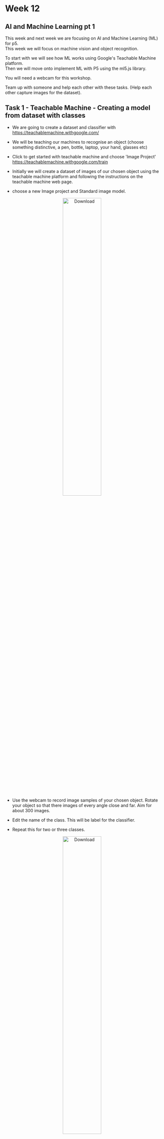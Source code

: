 # Week 12

## AI and Machine Learning pt 1

This week and next week we are focusing on AI and Machine Learning (ML) for p5.  
This week we will focus on machine vision and object recognition.  

To start with we will see how ML works using Google's Teachable Machine platform.  
Then we will move onto implement ML with P5 using the ml5.js library.  

You will need a webcam for this workshop.  

Team up with someone and help each other with these tasks. (Help each other capture images for the dataset).    

## Task 1 - Teachable Machine - Creating a model from dataset with classes

- We are going to create a dataset and classifier with https://teachablemachine.withgoogle.com/ 

- We will be teaching our machines to recognise an object (choose something distinctive, a pen, bottle, laptop, your hand, glasses etc) 

- Click to get started with teachable machine and choose 'Image Project' https://teachablemachine.withgoogle.com/train 

- Initially we will create a dataset of images of our chosen object using the teachable machine platform and following the instructions on the teachable machine web page.  

- choose a new Image project and Standard image model.   

<p align="center">
<img src="./images/teachable1.png" alt="Download" width="50%"/>
</p>

- Use the webcam to record image samples of your chosen object. Rotate your object so that there images of every angle close and far. Aim for about 300 images.  

- Edit the name of the class. This will be label for the classifier. 

- Repeat this for two or three classes.  

<p align="center">
<img src="./images/teachable2.png" alt="Download" width="50%"/>
</p>

- I used my face with and without glasses.    

<p align="center">
<img src="./images/teachable3.png" alt="Download" width="30%"/><img src="./images/teachable7.png" alt="Download" width="30%"/>
</p>

- Then click 'train the model' and preview and test it. **Don't close the webpage!** 
- Hopefully it works like mine below. You have now created a machine learning **model** and **classifier**.

<p align="center">
<img src="./images/classes.gif" alt="Download" width="30%"/>
</p>

## Task 2 - Teachable Machine - Deploying your model into a web page

Export your model from the Teachable Machine page. Select **Tensorflow.js** and **Download**.   
**Don't close the webpage!** (it will download as a .zip file). 

Download a new P5 empty example onto your machine. Rename the ```empty-example```  directory.  


<p align="center">
<img src="./images/teachable6-download.png" alt="Download" width="70%"/>
</p>

Copy the P5.js code and paste into the ```<body>``` of your ```index.html``` page.

```html
<body
    <div>Teachable Machine Image Model - p5.js and ml5.js</div>
    ...
    <!-- rest of the copied teachable machine code -->
    ...
    classifyVideo();
  }
</script>

</body>
```

<details>
<summary>Note:</summary>

Notice that you are using javascript inside the ```index.html``` file rather than in ```sketch.js```. For this to work the Javascript has to be included in ```<script> ... </script>``` tags. It should also be at the bottom of your ```<body>``` tag so the ```html``` in the page loads first.
</details>


Add the downloaded and unzipped model folder into your renamed empty example directory.
![teachable machine](./images/p5-folders.png)

Now change the following line so that ```'./my_model/'``` is the name of your model folder.  

```javascript
  let imageModelURL = './my_model/';
```    
You will also need to comment out the P5 ```<scripts>``` that are included in the ```empty-example/index.html``` file as they are included with p5 code you have copied.

```html
<!-- <script src="../p5.js"></script> -->
<!-- <script src="../addons/p5.sound.js"></script> --> 
<script src="sketch.js"></script>
```
## Task 3 - Teachable Machine - Testing your model and web page with a local server
To test and run your model and web page you will need **to run it as a local server**

<details>
<summary>Find out what a local server is:</summary>
https://developer.mozilla.org/en-US/docs/Learn/Common_questions/Tools_and_setup/set_up_a_local_testing_server
</details>


Visual studio code provides a local server as part of its code environment.  
Open the p5 folder in Visual studio code. Accept the propmpts to 'trust the author'.
Click Go live at the bottom right of the window. A new window will open with a view of your html file which uses ```http://127.0.0.1/``` or ```localhost```

![teachable machine](./images/vis-studio-code.png)

From now on you should **ALWAYS** run any web pages as a local server **whatever the project**.
You can also create a local server using the python programming language.
<details>
<summary>How to create a local server using python</summary>

```python
$ python3 -m http.server
```
More here:  
https://developer.mozilla.org/en-US/docs/Learn/Common_questions/Tools_and_setup/set_up_a_local_testing_server
</details>

Once the page is running you should see a web cam view with the classification of the image below

<p align="center">
<img src="./images/glasses.png" alt="Download" width="50%"/>
</p>

## &#x1F536; Code Challenge 1:

```diff
! Display the video image in index.html so it is much bigger.
```

Before we move on let's look at how the classifier works. In the ```function gotResult()``` at the bottom of the script change the commented out console message to:

```javascript
// The results are in an array ordered by confidence.
console.log(results);
```
Run the page with the local server and look at the output in the console (in the developer tools). As the webcam runs and the image is classified the model returns a prediction about the likelihood of each classifier.

When I have glasses on the prediction has high (0.98) confidence in the 'glasses' classifier:
<p align="center">
<img src="./images/confidence.png" alt="Download" width="100%"/>
</p>

In machine learning confidence is always expressed as a value between 0 and 1.  
In machine learning the system does not 'know' that I am wearing glasses it makes a prediction about the likelhood that I might be. This prediction is a confidence value.  

## Task 4 - P5 - Using the classifier to trigger other code to run  

We will use the classifier and model we have created to change an image on the web page.    
We will use the confidence value of the prediction to change what we see on the screen. 

Before we do this duplicate your folder / make a new folder with all your existing code in it. 
- Delete the ```setup()``` and ```draw()``` functions in ```sketch.js```. So ```sketch.js``` is empty.  
- Move all the javascript from the ```<script> ... </script>``` tags in ```index.html``` into ```sketch.js```. So now your ```index.html``` does not have any Javascript in it.  
- Check everything still runs (run ```index.html``` as a local server / localhost).  

Make the P5 canvas bigger and video image smaller:  

```javascript
function setup() {
  console.log("running setup");
  createCanvas(640, 480); // make the canvas bigger
  // Create the video
  video = createCapture(VIDEO);
  video.size(320, 240); // and make the image small
  video.hide();

  flippedVideo = ml5.flipImage(video);
  // Start classifying
  classifyVideo();
}
```

<p align="center">
<img src="./images/canvas1.png" alt="Download" width="50%"/>
</p>

## &#x1F536; Code Challenge 2:

```diff
! Find and download two images to use to represent each classifier.
! Add them to your example folder.
! Use P5 to add one of the images onto the center of the canvas 
! (I'm using an emoji but you can use what you like).
! If you aren't sure how to do this search the P5 reference to how to add an image.
```

Now we will add another image and swap them based on the classifiers 'glasses' / 'no glasses'.  

<p align="center">
<img src="./images/nerdface.png" alt="Download" width="10%"/><img src="./images/smiling-face.png" alt="Download" width="10%"/>
</p>

Add another image variable at the top of the sketch. 
```javascript
let img_2;
```
and preload it in the ```preload()``` function (note this runs before ```setup()```. 

```javascript
function preload() {
  classifier = ml5.imageClassifier(imageModelURL + 'model.json');
  img_1 = loadImage('smiling-face.png'); // NEW
  img_2 = loadImage('nerdface.png'); // NEW
}
```

To swap each image to display depending on the classifier we can use the ```label``` variable in ```draw()```.  

In ```draw()``` add:

```javascript
if (label == "glasses") {
  image(img_2, width/2, height/2, 250, 250); // NEW
}
else {
  image(img_1, width/2, height/2, 250, 250); // NEW
}
```

You will need to change ```label == "<your classifier name>"``` and use the name of your classifier.  

Your sketch should now work something like this:

<p align="center">
<img src="./images/canvas-working.gif" alt="Download" width="50%"/>
</p>

## Task 5 - P5 - Using an existing trained model for object recognition  

It is common to use pretrained models to undertake various classification tasks.  
ml5.js implements a variety of these models for image recognition, pose recognition, sentiment analysis and so on.  
Explore them here https://learn.ml5js.org/#/  

We will use an object recognition model called COCOSSD to recognise objects. COCOSSD has been pretrained to recognise hundreds of everyday objects.  

You will need to download a new P5 'empty example'.

#### Configure index.html:

In the ```<head>``` of ```index.html``` add a link to the ml5.js libray

```html
<script src="https://cdn.jsdelivr.net/npm/ml5@latest/dist/ml5.min.js"></script>
```

<details>
<summary>Note:</summary>
Notice that you are using a link to ml5.js library rather than downloading into your example folder.  
This is a common way to include script files for libraries and modules.  
The ml5.js script file is hosted on a Content Delivery Network (cdn).  
</details>

#### Step 1. Configure sketch.js:  

First of all we are going to capture the video from our webcam and draw it onto the canvas.  
In ```sketch.js``` create a video variable at the top of the script.  

```javascript
let video;
```

in ```setup()``` create a canvas for the video.

```javascript
function setup() {
  createCanvas(640, 480);
  video = createCapture(VIDEO);
  video.size(640, 480);
  video.hide();
}
```

in ```draw()``` draw the video image.

```javascript
function draw() {
  image(video, 0, 0);
}
```

Test your sketch **using a local server**, you should see your webcam image on the canvas.  
Now we can add the object detection model and detection functions. 

Still in ```sketch.js``` add 2 more variables at the top of the script.   

```javascript
let video; // we already have this
let detector;
let detections = [];
```

#### Step 2. Load the COCOSSD model and detect objects: 
Next we will add some functions to start the machine learning detection and load the COCOSSD model.  

These functions are chained together using 'callbacks'. (With the person sitting next to you look up and discuss what a callback is).  

Underneath ```draw()``` at the bottom ```sketch.js``` add the following functions: 


```javascript
// video capture is ready and working
function videoReady() {
  // Models available are 'cocossd', 'yolo'
  detector = ml5.objectDetector('cocossd', modelReady);
}

// model has loaded
function modelReady() {
  detector.detect(video, gotDetections);
}

// got object detections
function gotDetections(error, results) {
  if (error) {
    console.error(error);
  }
  detections = results;
  console.log(detections);
  detector.detect(video, gotDetections);
}
```

In ```setup()``` amend ```createCapture(VIDEO);``` to include a callback to ```videoReady()```  

```javascript
function setup() {
  createCanvas(640, 480);
  video = createCapture(VIDEO, videoReady); 
  video.size(640, 480);
  video.hide();
}
```

Run your sketch **using a local server**, you should see ouput in the console.  Labelling whatever is in front of the camera (in my case 'person'). You should also be able to see a confidence value and some coordinates (we will use these in a moment).  

<p align="center">
<img src="./images/cocossd-1.png" alt="Download" width="100%"/>
</p>

Let's take a moment to understand how all these functions are working.  

Read the following whilst looking at your ```sketch.js``` file:  
The functions are chained together and work like this...  

- When the video starts working it calls ```videoReady()``` from ```video = createCapture(VIDEO, videoReady);```

- ```videoReady()``` loads the 'cocossd' model and when that is complete it calls ```modelReady()```

- ```modelReady()``` starts the object detections and when it detects an object calls ```gotDetections()```

- ```gotDetections()``` contains the results that you see in the console (in the image above). ```gotDetections()``` runs in an endless loop returning detections on every frame of the video. ```console.log(detections);``` sends the detections to the console so we can see them.  


#### Step 3. Last step - draw the detections onto the video image:  

Now in the last step we will draw the detections onto the video image... Like this (Cheers)...

<p align="center">
<img src="./images/cocossd-2.png" alt="me" width="100%"/>
</p>


Inside ```draw()``` add the following code to draw the bounding box of the detection and add the label as text.  

```javascript
function draw() {
  image(video, 0, 0);

  for (let i = 0; i < detections.length; i += 1) {
    const object = detections[i];
    stroke(0, 255, 0);
    strokeWeight(4);
    noFill();
    rect(object.x, object.y, object.width, object.height);
    noStroke();
    fill(255);
    textSize(24);
    text(object.label, object.x + 10, object.y + 24);
  }
}
```
How does this work? Write some comments in your code explaining how this draws the bounding boxes.  

Run your sketch **using a local server**, you should see the bounding box and label on the video.

## &#x1F536; Code Challenge 3:

```diff
! Change the colour of the bounding box.
```

<details>
<summary>Hint:</summary>
You can find the answers to the code challenges including the final sketch.js code above at the top of the page.
</details>




















